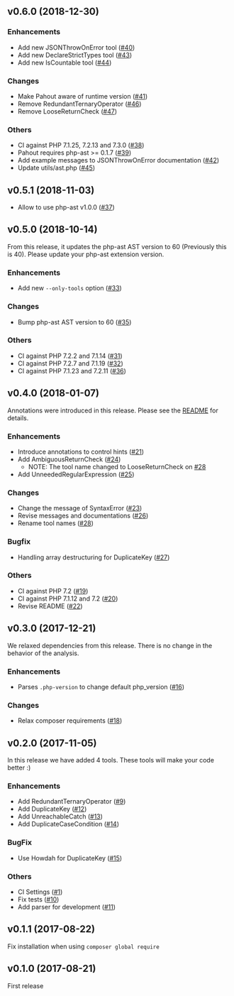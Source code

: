 ## v0.6.0 (2018-12-30)

### Enhancements

- Add new JSONThrowOnError tool ([#40](https://github.com/wata727/pahout/pull/40))
- Add new DeclareStrictTypes tool ([#43](https://github.com/wata727/pahout/pull/43))
- Add new IsCountable tool ([#44](https://github.com/wata727/pahout/pull/44))

### Changes

- Make Pahout aware of runtime version ([#41](https://github.com/wata727/pahout/pull/41))
- Remove RedundantTernaryOperator ([#46](https://github.com/wata727/pahout/pull/46))
- Remove LooseReturnCheck ([#47](https://github.com/wata727/pahout/pull/47))

### Others

- CI against PHP 7.1.25, 7.2.13 and 7.3.0 ([#38](https://github.com/wata727/pahout/pull/38))
- Pahout requires php-ast >= 0.1.7 ([#39](https://github.com/wata727/pahout/pull/39))
- Add example messages to JSONThrowOnError documentation ([#42](https://github.com/wata727/pahout/pull/42))
- Update utils/ast.php ([#45](https://github.com/wata727/pahout/pull/45))

## v0.5.1 (2018-11-03)

- Allow to use php-ast v1.0.0 ([#37](https://github.com/wata727/pahout/pull/37))

## v0.5.0 (2018-10-14)

From this release, it updates the php-ast AST version to 60 (Previously this is 40). Please update your php-ast extension version.

### Enhancements

- Add new `--only-tools` option ([#33](https://github.com/wata727/pahout/pull/33))

### Changes

- Bump php-ast AST version to 60 ([#35](https://github.com/wata727/pahout/pull/35))

### Others

- CI against PHP 7.2.2 and 7.1.14 ([#31](https://github.com/wata727/pahout/pull/31))
- CI against PHP 7.2.7 and 7.1.19 ([#32](https://github.com/wata727/pahout/pull/32))
- CI against PHP 7.1.23 and 7.2.11 ([#36](https://github.com/wata727/pahout/pull/36))

## v0.4.0 (2018-01-07)

Annotations were introduced in this release. Please see the [README](https://github.com/wata727/pahout/blob/0.4.0/README.md#annotation) for details.

### Enhancements

- Introduce annotations to control hints ([#21](https://github.com/wata727/pahout/pull/21))
- Add AmbiguousReturnCheck ([#24](https://github.com/wata727/pahout/pull/24))
  - NOTE: The tool name changed to LooseReturnCheck on [#28](https://github.com/wata727/pahout/pull/28)
- Add UnneededRegularExpression ([#25](https://github.com/wata727/pahout/pull/25))

### Changes

- Change the message of SyntaxError ([#23](https://github.com/wata727/pahout/pull/23))
- Revise messages and documentations ([#26](https://github.com/wata727/pahout/pull/26))
- Rename tool names ([#28](https://github.com/wata727/pahout/pull/28))

### Bugfix

- Handling array destructuring for DuplicateKey ([#27](https://github.com/wata727/pahout/pull/27))

### Others

- CI against PHP 7.2 ([#19](https://github.com/wata727/pahout/pull/19))
- CI against PHP 7.1.12 and 7.2 ([#20](https://github.com/wata727/pahout/pull/20))
- Revise README ([#22](https://github.com/wata727/pahout/pull/22))

## v0.3.0 (2017-12-21)

We relaxed dependencies from this release. There is no change in the behavior of the analysis.

### Enhancements

- Parses `.php-version` to change default php_version ([#16](https://github.com/wata727/pahout/pull/16))

### Changes

- Relax composer requirements ([#18](https://github.com/wata727/pahout/pull/18))

## v0.2.0 (2017-11-05)

In this release we have added 4 tools. These tools will make your code better :)

### Enhancements

- Add RedundantTernaryOperator ([#9](https://github.com/wata727/pahout/pull/9))
- Add DuplicateKey ([#12](https://github.com/wata727/pahout/pull/12))
- Add UnreachableCatch ([#13](https://github.com/wata727/pahout/pull/13))
- Add DuplicateCaseCondition ([#14](https://github.com/wata727/pahout/pull/14))

### BugFix

- Use Howdah for DuplicateKey ([#15](https://github.com/wata727/pahout/pull/15))

### Others

- CI Settings ([#1](https://github.com/wata727/pahout/pull/1))
- Fix tests ([#10](https://github.com/wata727/pahout/pull/10))
- Add parser for development ([#11](https://github.com/wata727/pahout/pull/11))

## v0.1.1 (2017-08-22)

Fix installation when using `composer global require`

## v0.1.0 (2017-08-21)

First release
